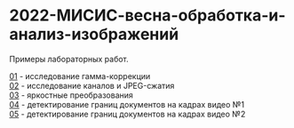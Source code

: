 # 2022-МИСИС-весна-обработка-и-анализ-изображений
Примеры лабораторных работ.

[01](prj.labs/lab01/lab01.report.md.in.txt) - исследование гамма-коррекции  
[02](prj.labs/lab02/lab02.report.md.in.txt) - исследование каналов и JPEG-сжатия    
[03](prj.labs/lab03/lab03.report.md.in.txt) - яркостные преобразования    
[04](prj.labs/lab04/lab04.report.md.in.txt) - детектирование границ документов на кадрах видео №1    
[05](prj.labs/lab04/lab04.report.md.in.txt) - детектирование границ документов на кадрах видео №2    